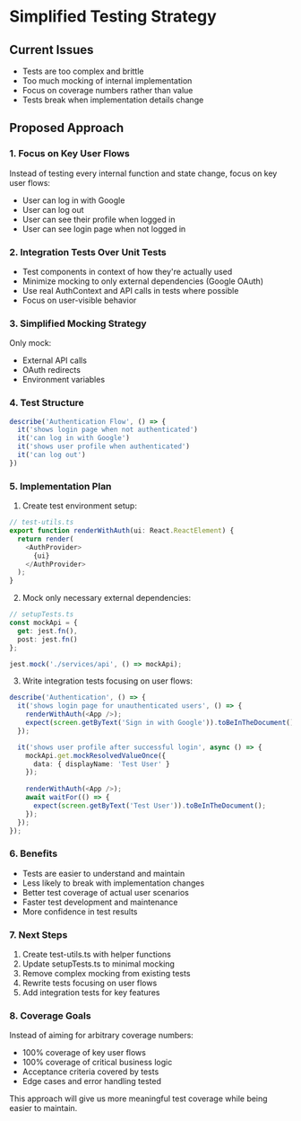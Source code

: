 # Simplified Testing Strategy

## Current Issues
- Tests are too complex and brittle
- Too much mocking of internal implementation
- Focus on coverage numbers rather than value
- Tests break when implementation details change

## Proposed Approach

### 1. Focus on Key User Flows
Instead of testing every internal function and state change, focus on key user flows:
- User can log in with Google
- User can log out
- User can see their profile when logged in
- User can see login page when not logged in

### 2. Integration Tests Over Unit Tests
- Test components in context of how they're actually used
- Minimize mocking to only external dependencies (Google OAuth)
- Use real AuthContext and API calls in tests where possible
- Focus on user-visible behavior

### 3. Simplified Mocking Strategy
Only mock:
- External API calls
- OAuth redirects
- Environment variables

### 4. Test Structure
```typescript
describe('Authentication Flow', () => {
  it('shows login page when not authenticated')
  it('can log in with Google')
  it('shows user profile when authenticated')
  it('can log out')
})
```

### 5. Implementation Plan

1. Create test environment setup:
```typescript
// test-utils.ts
export function renderWithAuth(ui: React.ReactElement) {
  return render(
    <AuthProvider>
      {ui}
    </AuthProvider>
  );
}
```

2. Mock only necessary external dependencies:
```typescript
// setupTests.ts
const mockApi = {
  get: jest.fn(),
  post: jest.fn()
};

jest.mock('./services/api', () => mockApi);
```

3. Write integration tests focusing on user flows:
```typescript
describe('Authentication', () => {
  it('shows login page for unauthenticated users', () => {
    renderWithAuth(<App />);
    expect(screen.getByText('Sign in with Google')).toBeInTheDocument();
  });

  it('shows user profile after successful login', async () => {
    mockApi.get.mockResolvedValueOnce({
      data: { displayName: 'Test User' }
    });
    
    renderWithAuth(<App />);
    await waitFor(() => {
      expect(screen.getByText('Test User')).toBeInTheDocument();
    });
  });
});
```

### 6. Benefits
- Tests are easier to understand and maintain
- Less likely to break with implementation changes
- Better test coverage of actual user scenarios
- Faster test development and maintenance
- More confidence in test results

### 7. Next Steps
1. Create test-utils.ts with helper functions
2. Update setupTests.ts to minimal mocking
3. Remove complex mocking from existing tests
4. Rewrite tests focusing on user flows
5. Add integration tests for key features

### 8. Coverage Goals
Instead of aiming for arbitrary coverage numbers:
- 100% coverage of key user flows
- 100% coverage of critical business logic
- Acceptance criteria covered by tests
- Edge cases and error handling tested

This approach will give us more meaningful test coverage while being easier to maintain.